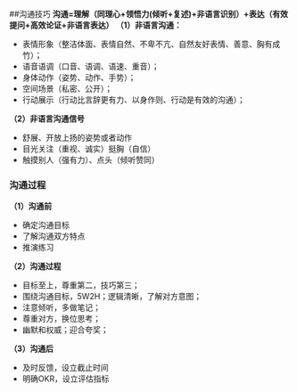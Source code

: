 ##沟通技巧
**沟通=理解（同理心+领悟力(倾听+复述)+非语言识别）+表达（有效提问+高效论证+非语言表达）**
**（1）非语言沟通：**
- 表情形象（整洁体面、表情自然、不卑不亢、自然友好表情、善意、胸有成竹）；
- 语音语调（口音、语调、语速、重音）；
- 身体动作（姿势、动作、手势）；
- 空间场景（私密、公开）；
- 行动展示（行动比言辞更有力、以身作则、行动是有效的沟通）；

**（2）非语言沟通信号**
- 舒展、开放上扬的姿势或者动作
- 目光关注（重视、诚实）挺胸（自信）
- 触摸别人（强有力）、点头（倾听赞同）

  
### 沟通过程
**（1）沟通前**
- 确定沟通目标
- 了解沟通双方特点
- 推演练习

**（2）沟通过程**
- 目标至上，尊重第二，技巧第三；
- 围绕沟通目标，5W2H；逻辑清晰，了解对方意图；
- 注意倾听，多做笔记；
- 尊重对方，换位思考；
- 幽默和权威；迎合夸奖；

**（3）沟通后**
- 及时反馈，设立截止时间
- 明确OKR，设立评估指标